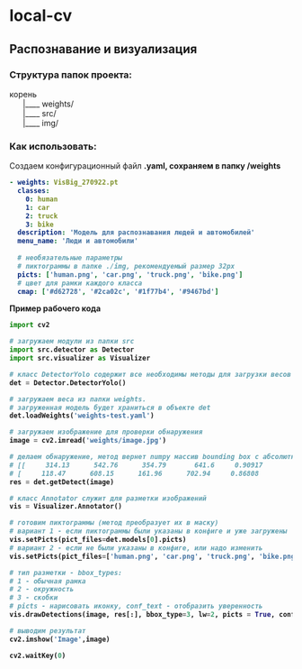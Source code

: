 # local-cv
<h2>Распознавание и визуализация</h2>

<h3>Структура папок проекта:</h3>
корень
<br>&nbsp;&nbsp;&nbsp;&nbsp;&nbsp;&nbsp;|____ weights/
<br>&nbsp;&nbsp;&nbsp;&nbsp;&nbsp;&nbsp;|____ src/
<br>&nbsp;&nbsp;&nbsp;&nbsp;&nbsp;&nbsp;|____ img/




<h3>Как использовать:</h3>

<p>Создаем конфигурационный файл <b>.yaml<b>, сохраняем в папку <b>/weights<b></p>


```yaml
- weights: VisBig_270922.pt
  classes:
    0: human
    1: car
    2: truck
    3: bike
  description: 'Модель для распознавания людей и автомобилей'
  menu_name: 'Люди и автомобили'
  
  # необязательные параметры
  # пиктограммы в папке ./img, рекомендуемый размер 32px
  picts: ['human.png', 'car.png', 'truck.png', 'bike.png']
  # цвет для рамки каждого класса
  cmap: ['#d62728', '#2ca02c', '#1f77b4', '#9467bd']
```

<p>Пример рабочего кода</p>

```python
import cv2

# загружаем модули из папки src
import src.detector as Detector
import src.visualizer as Visualizer

# класс DetectorYolo содержит все необходимы методы для загрузки весов и распознавания
det = Detector.DetectorYolo()

# загружаем веса из папки weights. 
# загруженная модель будет храниться в объекте det
det.loadWeights('weights-test.yaml')

# загружаем изображение для проверки обнаружения
image = cv2.imread('weights/image.jpg')

# делаем обнаружение, метод вернет numpy массив bounding box с абсолютными координатам углов x1y1-x2y2, уверенностью и класс объекта, см. пример
# [[     314.13      542.76      354.79       641.6     0.90917           0]
# [     118.47      608.15      161.96      702.94     0.86808           0]]
res = det.getDetect(image)

# класс Annotator служит для разметки изображений
vis = Visualizer.Annotator()

# готовим пиктограммы (метод преобразует их в маску)
# вариант 1 - если пиктограммы были указаны в конфиге и уже загружены
vis.setPicts(pict_files=det.models[0].picts)
# вариант 2 - если не были указаны в конфиге, или надо изменить
vis.setPicts(pict_files=['human.png', 'car.png', 'truck.png', 'bike.png'])

# тип разметки - bbox_types:
# 1 - обычная рамка
# 2 - окружность
# 3 - скобки
# picts - нарисовать иконку, conf_text - отобразить уверенность
vis.drawDetections(image, res[:], bbox_type=3, lw=2, picts = True, conf_text = True)

# выводим результат
cv2.imshow('Image',image)

cv2.waitKey(0)
```
